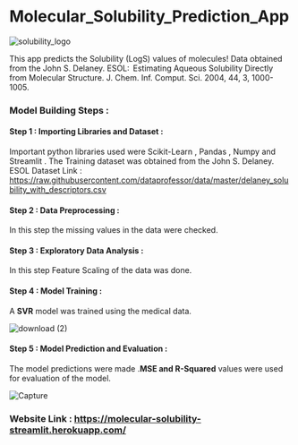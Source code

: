 # Molecular_Solubility_Prediction_App

![solubility_logo](https://user-images.githubusercontent.com/44118554/121340010-b6fa2680-c93c-11eb-88d8-46021c06f450.jpg)

This app predicts the Solubility (LogS) values of molecules! Data obtained from the John S. Delaney. ESOL:  Estimating Aqueous Solubility Directly from Molecular Structure. J. Chem. Inf. Comput. Sci. 2004, 44, 3, 1000-1005.

### Model Building Steps :

#### Step 1 : Importing Libraries and Dataset : 

Important python libraries used were Scikit-Learn , Pandas , Numpy  and  Streamlit . The Training dataset was obtained from the John S. Delaney. ESOL
Dataset Link : https://raw.githubusercontent.com/dataprofessor/data/master/delaney_solubility_with_descriptors.csv

#### Step 2 : Data Preprocessing : 

In this step the missing values in the data were checked.

#### Step 3 : Exploratory Data Analysis :

In this step Feature Scaling of the data was done.

#### Step 4 : Model Training :

A **SVR** model was trained using the medical data.

![download (2)](https://user-images.githubusercontent.com/44118554/121341415-43f1af80-c93e-11eb-848a-57d8cde317cb.png)

#### Step 5 : Model Prediction and Evaluation :

The model predictions were made .**MSE and R-Squared** values were used for evaluation of the model.

![Capture](https://user-images.githubusercontent.com/44118554/121341647-7c918900-c93e-11eb-8319-4ec85dc689f3.PNG)

### Website Link : https://molecular-solubility-streamlit.herokuapp.com/

